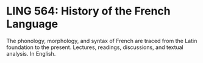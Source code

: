 # LING 564: History of the French Language

The phonology, morphology, and syntax of French are traced from the Latin foundation to the present. Lectures, readings, discussions, and textual analysis. In English.